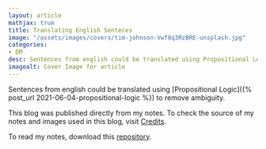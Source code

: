```yaml
---
layout: article
mathjax: true
title: Translating English Senteces
image: "/assets/images/covers/tim-johnson-Vwf8q3RzBRE-unsplash.jpg"
categories:
- DM
desc: Sentences from english could be translated using Propositional Logic to remove ambiguity. 
imagealt: Cover Image for article
---
```


Sentences from english could be translated using [Propositional Logic]({% post_url 2021-06-04-propositional-logic %}) to remove ambiguity.

This blog was published directly from my notes.
To check the source of my notes and images used in this blog, visit <a href="/credits.html" target="_blank">Credits</a>.

To read my notes, download this <a href="https://github.com/bovem/CS" target="blank">repository</a>.